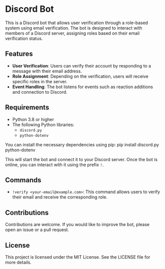 # Discord Bot

This is a Discord bot that allows user verification through a role-based system using email verification. The bot is designed to interact with members of a Discord server, assigning roles based on their email verification status.

## Features

- **User Verification**: Users can verify their account by responding to a message with their email address.
- **Role Assignment**: Depending on the verification, users will receive specific roles in the server.
- **Event Handling**: The bot listens for events such as reaction additions and connection to Discord.

## Requirements

- Python 3.8 or higher
- The following Python libraries:
  - `discord.py`
  - `python-dotenv`

You can install the necessary dependencies using pip:
pip install discord.py python-dotenv


This will start the bot and connect it to your Discord server. Once the bot is online, you can interact with it using the prefix `!`.

## Commands

- `!verify <your-email@example.com>`: This command allows users to verify their email and receive the corresponding role.

## Contributions

Contributions are welcome. If you would like to improve the bot, please open an issue or a pull request.

## License

This project is licensed under the MIT License. See the LICENSE file for more details.

